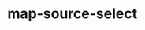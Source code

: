 # map-source-select

<div style="height:400px">
  <ClientOnly>
    <map-source-select />
  </ClientOnly>
</div>